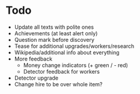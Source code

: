 # Todo

- Update all texts with polite ones
- Achievements (at least alert only)
- Question mark before discovery
- Tease for additional upgrades/workers/research
- Wikipedia/additional info about everything
- More feedback
    - Money change indicators (+ green / - red)
    - Detector feedback for workers
- Detector upgrade
- Change hire to be over whole item?